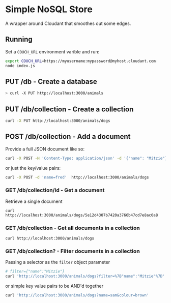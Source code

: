# Simple NoSQL Store

A wrapper around Cloudant that smoothes out some edges.

## Running

Set a `COUCH_URL` environment varible and run:

```sh
export COUCH_URL=https://myusername:mypassword@myhost.cloudant.com
node index.js
```

## PUT /db - Create a database

```sh
> curl -X PUT http://localhost:3000/animals
```

## PUT /db/collection - Create a collection

```sh
curl -X PUT http://localhost:3000/animals/dogs
```

## POST /db/collection - Add a document

Provide a full JSON document like so:

```sh
curl -X POST -H 'Content-Type: application/json' -d '{"name": "Mitzie"}' http://localhost:3000/animals/dogs
```

or just the key/value pairs:

```sh
curl -X POST -d 'name=fred'  http://localhost:3000/animals/dogs
```

### GET /db/collection/id - Get a document

Retrieve a single document

```
curl http://localhost:3000/animals/dogs/5e12d4307b7420a3766b47cd7e8ac0a8
```

### GET /db/collection - Get all documents in a collection

```
curl http://localhost:3000/animals/dogs
```

### GET /db/collection? - Filter documents in a collection

Passing a selector as the `filter` object parameter

```sh
# filter={"name":"Mitzie"}
curl 'http://localhost:3000/animals/dogs?filter=%7B"name":"Mitzie"%7D'
```

or simple key value pairs to be AND'd together

```sh
curl 'http://localhost:3000/animals/dogs?name=sam&colour=brown'
```
